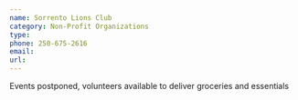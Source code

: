 ```yaml
---
name: Sorrento Lions Club
category: Non-Profit Organizations
type: 
phone: 250-675-2616
email: 
url: 
---
```


Events postponed, volunteers available to deliver groceries and essentials